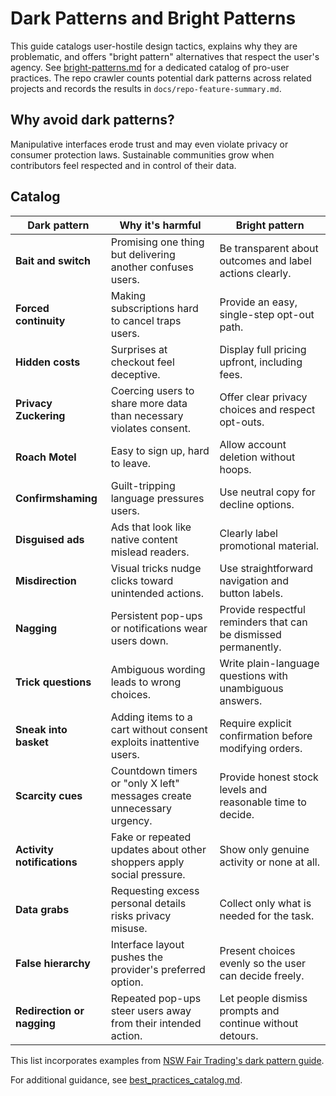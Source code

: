 # Dark Patterns and Bright Patterns

This guide catalogs user-hostile design tactics, explains why they are problematic, and offers "bright pattern" alternatives that respect the user's agency. See [bright-patterns.md](bright-patterns.md) for a dedicated catalog of pro-user practices. The repo crawler counts potential dark patterns across related projects and records the results in `docs/repo-feature-summary.md`.

## Why avoid dark patterns?

Manipulative interfaces erode trust and may even violate privacy or consumer protection laws. Sustainable communities grow when contributors feel respected and in control of their data.

## Catalog

| Dark pattern | Why it's harmful | Bright pattern |
| ------------ | ---------------- | -------------- |
| **Bait and switch** | Promising one thing but delivering another confuses users. | Be transparent about outcomes and label actions clearly. |
| **Forced continuity** | Making subscriptions hard to cancel traps users. | Provide an easy, single-step opt-out path. |
| **Hidden costs** | Surprises at checkout feel deceptive. | Display full pricing upfront, including fees. |
| **Privacy Zuckering** | Coercing users to share more data than necessary violates consent. | Offer clear privacy choices and respect opt-outs. |
| **Roach Motel** | Easy to sign up, hard to leave. | Allow account deletion without hoops. |
| **Confirmshaming** | Guilt-tripping language pressures users. | Use neutral copy for decline options. |
| **Disguised ads** | Ads that look like native content mislead readers. | Clearly label promotional material. |
| **Misdirection** | Visual tricks nudge clicks toward unintended actions. | Use straightforward navigation and button labels. |
| **Nagging** | Persistent pop-ups or notifications wear users down. | Provide respectful reminders that can be dismissed permanently. |
| **Trick questions** | Ambiguous wording leads to wrong choices. | Write plain-language questions with unambiguous answers. |
| **Sneak into basket** | Adding items to a cart without consent exploits inattentive users. | Require explicit confirmation before modifying orders. |
| **Scarcity cues** | Countdown timers or "only X left" messages create unnecessary urgency. | Provide honest stock levels and reasonable time to decide. |
| **Activity notifications** | Fake or repeated updates about other shoppers apply social pressure. | Show only genuine activity or none at all. |
| **Data grabs** | Requesting excess personal details risks privacy misuse. | Collect only what is needed for the task. |
| **False hierarchy** | Interface layout pushes the provider's preferred option. | Present choices evenly so the user can decide freely. |
| **Redirection or nagging** | Repeated pop-ups steer users away from their intended action. | Let people dismiss prompts and continue without detours. |

This list incorporates examples from [NSW Fair Trading's dark pattern guide](https://www.nsw.gov.au/departments-and-agencies/fair-trading/dark-patterns).

For additional guidance, see [best_practices_catalog.md](best_practices_catalog.md).
